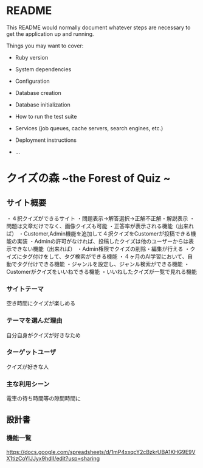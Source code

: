 # README

This README would normally document whatever steps are necessary to get the
application up and running.

Things you may want to cover:

* Ruby version

* System dependencies

* Configuration

* Database creation

* Database initialization

* How to run the test suite

* Services (job queues, cache servers, search engines, etc.)

* Deployment instructions

* ...
# クイズの森  ~the Forest of Quiz ~

## サイト概要
・４択クイズができるサイト
・問題表示→解答選択→正解不正解・解説表示
・問題は文章だけでなく、画像クイズも可能
・正答率が表示される機能（出来れば）
・Customer,Admin機能を追加して４択クイズをCustomerが投稿できる機能の実装
・Adminの許可がなければ、投稿したクイズは他のユーザーからは表示できない機能（出来れば）
・Admin権限でクイズの削除・編集が行える
・クイズにタグ付けをして、タグ検索ができる機能
・４ヶ月のAI学習において、自動でタグ付けできる機能
・ジャンルを設定し、ジャンル検索ができる機能
・Customerがクイズをいいねできる機能
・いいねしたクイズが一覧で見れる機能

### サイトテーマ
空き時間にクイズが楽しめる

### テーマを選んだ理由
自分自身がクイズが好きなため

### ターゲットユーザ
クイズが好きな人

### 主な利用シーン
電車の待ち時間等の隙間時間に

## 設計書

### 機能一覧
https://docs.google.com/spreadsheets/d/1mP4xxqcY2cBzkrUBA1KHG9E9VX1tizCoYlJJyx9hdII/edit?usp=sharing